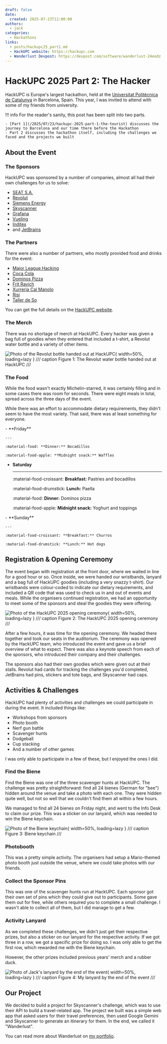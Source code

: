 ```yaml
---
draft: false
date: 
  created: 2025-07-23T12:00:00
authors:
  - jack
categories:
  - Hackathons
links:
  - posts/hackupc25_part1.md
  - HackUPC website: https://hackupc.com
  - Wanderlust Devpost: https://devpost.com/software/wanderlust-24eodz
---
```


# HackUPC 2025 Part 2: The Hacker

HackUPC is Europe's largest hackathon, held at the [Universitat Politècnica de Catalunya](https://www.upc.edu/en) in Barcelona, Spain. 
This year, I was invited to attend with some of my friends from university.

<!-- more -->

!!! info
    For the reader's sanity, this post has been split into two parts.

    - [Part 1](/2025/07/23/hackupc-2025-part-1-the-tourist) discusses the journey to Barcelona and our time there before the Hackathon
    - Part 2 discusses the hackathon itself, including the challenges we faced and the projects we built

## About the Event

### The Sponsors

HackUPC was sponsored by a number of companies, almost all had their own challenges for us to solve:

- [SEAT S.A.](https://www.seat.co.uk)
- [Revolut](https://www.revolut.com)
- [Siemens Energy](https://www.siemens-energy.com/global/en/home.html)
- [Skyscanner](https://www.skyscanner.es)
- [Grafana](https://grafana.com)
- [Vueling](https://www.vueling.com/en)
- [Inditex](https://www.inditex.com/itxcomweb/gb/en/home)
- and [JetBrains](https://www.jetbrains.com)

### The Partners

There were also a number of partners, who mostly provided food and drinks for the event:

- [Major League Hacking](https://mlh.io)
- [Coca Cola](https://www.coca-cola.com/gb)
- [Dominos Pizza](https://dominos.co.uk)
- [Frit Ravich](https://www.fritravich.com/en/)
- [Xurreria Cal Manolo](https://www.instagram.com/xurreriacalmanolo)
- [Risi](https://risi.es/es/)
- [Taller de So](https://www.instagram.com/tallerdeso)

You can get the full details on the [HackUPC website](https://hackupc.com).

### The Merch

There was no shortage of merch at HackUPC.
Every hacker was given a bag full of goodies when they entered that included a t-shirt, a Revolut water bottle and a variety of other items.

![Photo of the Revolut bottle handed out at HackUPC](/assets/posts/hackupc25/revolut_bottle.webp){ width=50%, loading=lazy }
/// caption
Figure 1: The Revolut water bottle handed out at HackUPC
///

### The Food

While the food wasn't exactly Michelin-starred, it was certainly filling and in some cases there was room for seconds. 
There were eight meals in total, spread across the three days of the event. 

While there was an effort to accommodate dietary requirements, they didn't seem to have the most variety. 
That said, there was at least something for everyone. 

<div class="grid cards" markdown>
-   **Friday**

    ---

    :material-food: **Dinner:** Bocadillos

    :material-food-apple: **Midnight snack:** Waffles

-   **Saturday**

    ---

    :material-food-croissant: **Breakfast:** Pastries and bocadillos

    :material-food-drumstick: **Lunch:** Paella

    :material-food: **Dinner:** Dominos pizza

    :material-food-apple: **Midnight snack:** Yoghurt and toppings
</div>

<div class="grid cards" markdown>
-   **Sunday**

    ---

    :material-food-croissant: **Breakfast:** Churros

    :material-food-drumstick: **Lunch:** Hot dogs
</div>

## Registration & Opening Ceremony

The event began with registration at the front door, where we waited in line for a good hour or so.
Once inside, we were handed our wristbands, lanyard and a bag full of HackUPC goodies (including a very snazzy t-shirt).
Our wristbands were colour-coded to indicate our dietary requirements, and included a QR code that was used to check us in and out of events and meals.
While the organisers continued registration, we had an opportunity to meet some of the sponsors and steal the goodies they were offering.

![Photo of the HackUPC 2025 opening ceremony](/assets/posts/hackupc25/hackupc_opening_ceremony.webp){ width=50%, loading=lazy }
/// caption
Figure 2: The HackUPC 2025 opening ceremony
///

After a few hours, it was time for the opening ceremony. We headed there together and took our seats in the auditorium.
The ceremony was opened by the HackUPC team, who introduced the event and gave us a brief overview of what to expect.
There was also a keynote speech from each of the sponsors, who introduced their company and their challenges.

The sponsors also had their own goodies which were given out at their stalls. Revolut had cards for tracking the challenges you'd completed, JetBrains had pins, stickers and tote bags, and Skyscanner had caps.

## Activities & Challenges

HackUPC had plenty of activities and challenges we could participate in during the event. It included things like:

- Workshops from sponsors
- Photo booth
- Nerf gun battle
- Scavenger hunts
- Dodgeball
- Cup stacking
- And a number of other games

I was only able to participate in a few of these, but I enjoyed the ones I did. 

### Find the Biene

Find the Biene was one of the three scavenger hunts at HackUPC. 
The challenge was pretty straightforward: find all 24 bienes (German for "bee") hidden around the venue and take a photo with each one. 
They were hidden quite well, but not so well that we couldn't find them all within a few hours. 

We managed to find all 24 bienes on Friday night, and went to the Info Desk to claim our prize. 
This was a sticker on our lanyard, which was needed to win the Biene keychain. 

![Photo of the Biene keychain](/assets/posts/hackupc25/biene_keychain.webp){ width=50%, loading=lazy }
/// caption
Figure 3: Biene keychain
///

### Photobooth

This was a pretty simple activity. The organisers had setup a Mario-themed photo booth just outside the venue, where we could take photos with our friends. 

### Collect the Sponsor Pins

This was one of the scavenger hunts run at HackUPC. 
Each sponsor got their own set of pins which they could give out to participants. 
Some gave them out for free, while others required you to complete a small challenge. 
I wasn't able to collect all of them, but I did manage to get a few. 

### Activity Lanyard

As we completed these challenges, we didn't just get their respective prizes, but also a sticker on our lanyard for the respective activity. 
If we got three in a row, we got a specific prize for doing so. 
I was only able to get the first row, which rewarded me with the Biene keychain. 

However, the other prizes included previous years' merch and a rubber duck.

![Photo of Jack's lanyard by the end of the event](/assets/posts/hackupc25/lanyard.webp){ width=50%, loading=lazy }
/// caption
Figure 4: My lanyard by the end of the event
///

## Our Project

We decided to build a project for Skyscanner's challenge, which was to use their API to build a travel-related app. 
The project we built was a simple web app that asked users for their travel preferences, then used Google Gemini and Skyscanner to generate an itinerary for them. 
In the end, we called it "Wanderlust". 

You can read more about Wanderlust on [my portfolio](https://jackgledhill.com/about/wanderlust).